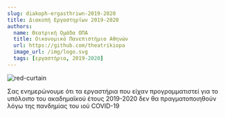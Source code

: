 ```yaml
---
slug: diakoph-ergasthriwn-2019-2020
title: Διακοπή Εργαστηρίων 2019-2020
authors:
  name: Θεατρική Ομάδα ΟΠΑ
  title: Οικονομικό Πανεπιστήμιο Αθηνών
  url: https://github.com/theatrikiopa
  image_url: /img/logo.svg
  tags: [εργαστήρια, 2019-2020]
---
```


![red-curtain](https://github.com/theatrikiopa/theatrikiopa.eu/assets/16403754/711301f4-e76d-4d71-9bf7-8278fb5b0203)

Σας ενημερώνουμε ότι τα εργαστήρια που είχαν προγραμματιστεί για το υπόλοιπο του ακαδημαϊκού έτους 2019-2020 δεν θα πραγματοποιηθούν λόγω της πανδημίας του ιού COVID-19

